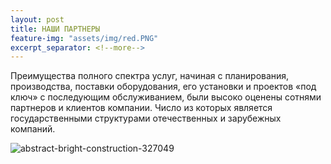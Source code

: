 ```yaml
---
layout: post
title: НАШИ ПАРТНЕРЫ 
feature-img: "assets/img/red.PNG"
excerpt_separator: <!--more-->
---
```


Преимущества полного спектра услуг, начиная с планирования, производства, поставки оборудования, его установки и проектов «под ключ» с последующим обслуживанием, были высоко оценены сотнями партнеров и клиентов компании.
Число из которых является государственными структурами
отечественных и зарубежных компаний.

![abstract-bright-construction-327049](https://github.com/kaspiyneft/kaspiyneft.github.io/blob/master/assets/img/pexel/abstract-bright-construction-327049.jpg)
